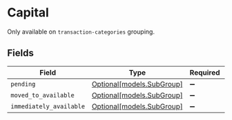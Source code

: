 # Capital

Only available on `transaction-categories` grouping.


## Fields

| Field                                              | Type                                               | Required                                           | Description                                        |
| -------------------------------------------------- | -------------------------------------------------- | -------------------------------------------------- | -------------------------------------------------- |
| `pending`                                          | [Optional[models.SubGroup]](../models/subgroup.md) | :heavy_minus_sign:                                 | N/A                                                |
| `moved_to_available`                               | [Optional[models.SubGroup]](../models/subgroup.md) | :heavy_minus_sign:                                 | N/A                                                |
| `immediately_available`                            | [Optional[models.SubGroup]](../models/subgroup.md) | :heavy_minus_sign:                                 | N/A                                                |